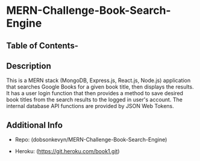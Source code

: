 # MERN-Challenge-Book-Search-Engine

## Table of Contents-



## Description

This is a MERN stack (MongoDB, Express.js, React.js, Node.js) application that searches Google Books for a given book title, then displays the results. It has a user login function that then provides a method to save desired book titles from the search results to the logged in user's account. The internal database API functions are provided by JSON Web Tokens.


## Additional Info

- Repo: (dobsonkevyn/MERN-Challenge-Book-Search-Engine)

- Heroku: (https://git.heroku.com/book1.git)

